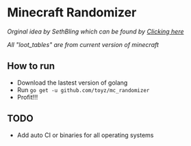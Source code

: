 # Minecraft Randomizer 
_Orginal idea by SethBling which can be found by [Clicking here](https://www.youtube.com/watch?v=3JEXAZOrykQ&t=1s)_


_All "loot_tables" are from current version of minecraft_

## How to run
- Download the lastest version of golang
- Run `go get -u github.com/toyz/mc_randomizer`
- Profit!!! 

## TODO
- Add auto CI or binaries for all operating systems